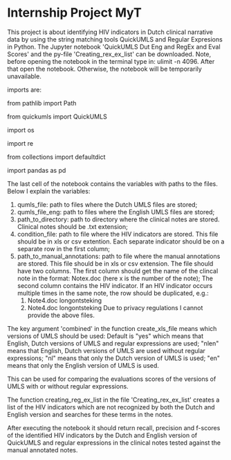 # Internship Project MyT

This project is about identifying HIV indicators in Dutch clinical narrative data by using the string matching tools QuickUMLS and Regular Expresions in Python. 
The Jupyter notebook 'QuickUMLS Dut Eng and RegEx and Eval Scores' and the py-file 'Creating_rex_ex_list' can be downloaded. Note, before opening the notebook in the terminal type in: ulimit -n 4096. After that open the notebook. Otherwise, the notebook will be temporarily unavailable. 

imports are:

from pathlib import Path

from quickumls import QuickUMLS

import os

import re

from collections import defaultdict

import pandas as pd

The last cell of the notebook contains the variables with paths to the files. Below I explain the variables:

1. qumls_file: path to files where the Dutch UMLS files are stored;
2. qumls_file_eng: path to files where the English UMLS files are stored;
3. path_to_directory: path to directory where the clinical notes are stored. Clinical notes should be .txt extension; 
4. condition_file: path to file where the HIV indicators are stored. This file should be in xls or csv extention. Each separate indicator should be on a separate row in the first column;
5. path_to_manual_annotations: path to file where the manual annotations are stored. This file should be in xls or csv extension. 
    The file should have two columns. 
    The first column should get the name of the clincal note in the format: Notex.doc (here x is the number of the note);
    The second column contains the HIV indicator. If an HIV indicator occurs multiple times in the same note, the row should be duplicated, e.g.:
      1. Note4.doc	longontsteking
      2. Note4.doc	longontsteking
 Due to privacy regulations I cannot provide the above files. 
 
 The key argument 'combined' in the function create_xls_file means which versions of UMLS should be used:
 Default is "yes" which means that English, Dutch versions of UMLS and regular expressions are used;
 "nlen" means that English, Dutch versions of UMLS are used without regular expressions;
 "nl" means that only the Dutch version of UMLS is used;
 "en" means that only the English version of UMLS is used.
 
 This can be used for comparing the evaluations scores of the versions of UMLS with or without regular expressions. 
 
 The function creating_reg_ex_list  in the file 'Creating_rex_ex_list' creates a list of the HIV indicators which are not recognized by both the Dutch and English version and searches for these terms in the notes. 
 
 After executing the notebook it should return recall, precision and f-scores of the identified HIV indicators by the Dutch and English version of QuickUMLS and regular expressions in the clinical notes tested against the manual annotated notes. 
    

